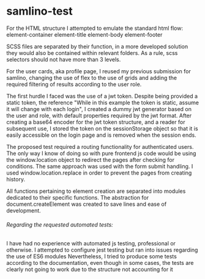 # samlino-test

For the HTML structure I attempted to emulate the standard html flow:
    element-container
        element-title
        element-body
        element-footer

SCSS files are separated by their function, in a more developed solution they would also be contained within relevant folders.
As a rule, scss selectors should not have more than 3 levels.

For the user cards, aka profile page, I reused my previous submission for samlino, changing the use of flex to the use of grids and adding the required filtering of results according to the user role.

The first hurdle I faced was the use of a jwt token. Despite being provided a static token, the reference "While in this example the token is static, assume it will change with each login", I created a dummy jwt generator based on the user and role, with default properties required by the jwt format. After creating a base64 encoder for the jwt token structure, and a reader for subsequent use, I stored the token on the sessionStorage object so that it is easily accessible on the login page and is removed when the session ends.

The proposed test required a routing functionality for authenticated users. The only way I know of doing so with pure frontend js code would be using the window.location object to redirect the pages after checking for conditions.
The same approach was used with the form submit handling.
I used window.location.replace in order to prevent the pages from creating history.

All functions pertaining to element creation are separated into modules dedicated to their specific functions.
The abstraction for document.createElement was created to save lines and ease of development.

###### Regarding the requested automated tests:
I have had no experience with automated js testing, professional or otherwise.
I attempted to configure jest testing but ran into issues regarding the use of ES6 modules
Nevertheless, I tried to produce some tests according to the documentation, even though in some cases, the tests are clearly not going to work due to the structure not accounting for it
